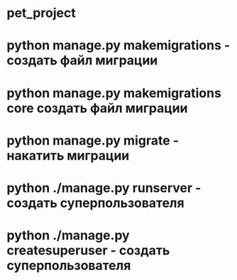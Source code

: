# pet_project

# python manage.py makemigrations - создать файл миграции
# python manage.py makemigrations core создать файл миграции
# python manage.py migrate - накатить миграции
#  python ./manage.py runserver - создать суперпользователя
#  python ./manage.py createsuperuser - создать суперпользователя
